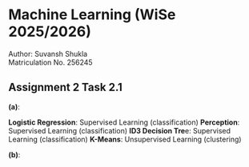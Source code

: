 # Machine Learning (WiSe 2025/2026)

Author: Suvansh Shukla  
Matriculation No. 256245

## Assignment 2 Task 2.1

**(a)**:

**Logistic Regression**: Supervised Learning (classification)
**Perception**: Supervised Learning (classification)
**ID3 Decision Tre**e: Supervised Learning (classification)
**K-Means**: Unsupervised Learning (clustering)

**(b)**:
